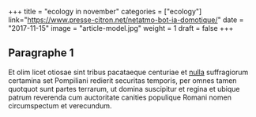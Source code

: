 +++
title = "ecology in november"
categories = ["ecology"]
link="https://www.presse-citron.net/netatmo-bot-ia-domotique/"
date = "2017-11-15"
image = "article-model.jpg"
weight = 1
draft = false
+++

## Paragraphe 1

Et olim licet otiosae sint tribus pacataeque centuriae et [nulla](#nulla) suffragiorum certamina set Pompiliani redierit securitas temporis, per omnes tamen quotquot sunt partes terrarum, ut domina suscipitur et regina et ubique patrum reverenda cum auctoritate canities populique Romani nomen circumspectum et verecundum.